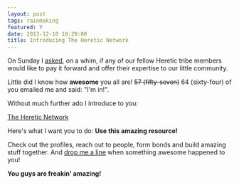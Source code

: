 ```yaml
---
layout: post
tags: rainmaking
featured: Y
date: 2013-12-10 18:20:00
title: Introducing The Heretic Network
---
```

On Sunday I [asked](http://theheretic.me/2013/12/08/the-heretic-network/), on a whim, if any of our fellow Heretic tribe members would like to pay it forward and offer their expertise to our little community.

Little did I know how **awesome** you all are! <del>57 (fifty-seven)</del> 64 (sixty-four) of you emailed me and said: "I'm in!".

Without much further ado I introduce to you:

[The Heretic Network](http://theheretic.me/network/)

Here's what I want you to do: **Use this amazing resource!** 

Check out the profiles, reach out to people, form bonds and build amazing stuff together. And [drop me a line](mailto:hello@theheretic.me) when something awesome happened to you!

**You guys are freakin' amazing!**